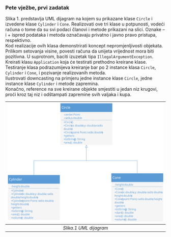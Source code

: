 ### Pete vježbe, prvi zadatak
Slika 1. predstavlja UML dijagram na kojem su prikazane klase `Circle` i izvedene klase `Cylinder` i `Cone`. Realizovati ove tri klase u potpunosti, vodeći računa o tome da su svi podaci članovi i metode prikazani na slici. Oznake – i + ispred podataka i metoda označavaju privatno i javno pravo pristupa, respektivno.  
Kod realizacije ovih klasa demonstrirati koncept nepromjenljivosti objekata.  
Prilikom setovanja visine, povesti računa da unijeta vrijednost mora biti pozitivna. U suprotnom, baciti izuzetak tipa `IllegalArgumentException`.  
Kreirati klasu `Application` koja će testirati prethodno kreirane klase. Testiranje klasa podrazumijeva kreiranje bar po 2 instance klasa `Circle`, `Cylinder` i `Cone`, i pozivanje realizovanih metoda.  
Ilustrovati downcasting na primjeru jedne instance klase `Circle`, jedne instance klase `Cylinder` i metode zapremina.  
Konačno, reference na sve kreirane objekte smjestiti u jedan niz krugovi, proći kroz taj niz i odštampati zapremine svih valjaka i kupa.

<div align="center">

| ![5a.svg](5a.svg) | 
|:--:| 
| *Slika.1 UML dijagram* |

</div>
